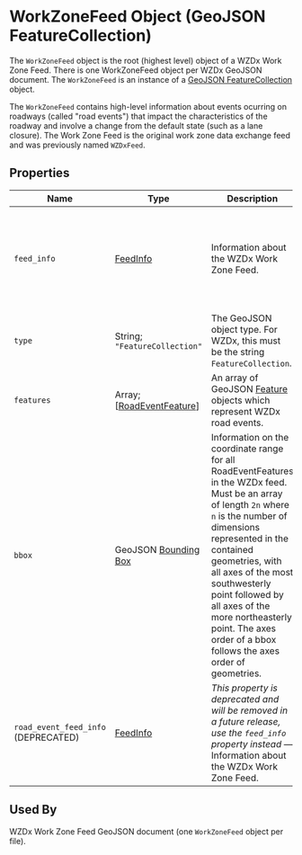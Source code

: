 # WorkZoneFeed Object (GeoJSON FeatureCollection)
The `WorkZoneFeed` object is the root (highest level) object of a WZDx Work Zone Feed. There is one WorkZoneFeed object per WZDx GeoJSON document. The `WorkZoneFeed` is an instance of a [GeoJSON FeatureCollection](https://tools.ietf.org/html/rfc7946#section-3.3) object.

The `WorkZoneFeed` contains high-level information about events ocurring on roadways (called "road events") that impact the characteristics of the roadway and involve a change from the default state (such as a lane closure). The Work Zone Feed is the original work zone data exchange feed and was previously named `WZDxFeed`.

## Properties
Name | Type | Description | Conformance | Notes
--- | --- | --- | --- | ---
`feed_info` | [FeedInfo](/spec-content/objects/FeedInfo.md) | Information about the WZDx Work Zone Feed. | Conditional; required if `road_event_feed_info` is not provided. | This is a WZDx-specific [foreign member](https://tools.ietf.org/html/rfc7946#section-6.1) and is not part of the GeoJSON specification.
`type` | String; `"FeatureCollection"` | The GeoJSON object type. For WZDx, this must be the string `FeatureCollection`. | Required | This is a GeoJSON property.
`features` | Array; \[[RoadEventFeature](/spec-content/objects/RoadEventFeature.md)\] | An array of GeoJSON [Feature](https://tools.ietf.org/html/rfc7946#section-3.2) objects which represent WZDx road events. | Required |
`bbox` | GeoJSON [Bounding Box](https://tools.ietf.org/html/rfc7946#section-5) | Information on the coordinate range for all RoadEventFeatures in the WZDx feed. Must be an array of length `2n` where `n` is the number of dimensions represented in the contained geometries, with all axes of the most southwesterly point followed by all axes of the more northeasterly point.  The axes order of a bbox follows the axes order of geometries. | Optional | This is a GeoJSON property.
`road_event_feed_info` (DEPRECATED) | [FeedInfo](/spec-content/objects/FeedInfo.md) | *This property is deprecated and will be removed in a future release, use the `feed_info` property instead* — Information about the WZDx Work Zone Feed. | Conditional; required if `feed_info` is not provided. | This is a WZDx-specific [foreign member](https://tools.ietf.org/html/rfc7946#section-6.1) and is not part of the GeoJSON specification.

## Used By
WZDx Work Zone Feed GeoJSON document (one `WorkZoneFeed` object per file).
